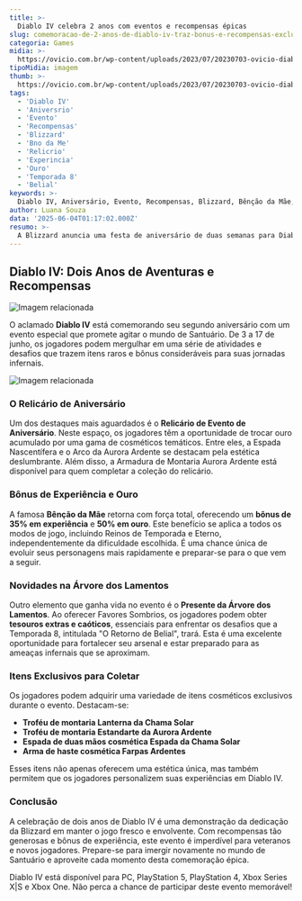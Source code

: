 ```yaml
---
title: >-
  Diablo IV celebra 2 anos com eventos e recompensas épicas
slug: comemoracao-de-2-anos-de-diablo-iv-traz-bonus-e-recompensas-exclusivas
categoria: Games
midia: >-
  https://ovicio.com.br/wp-content/uploads/2023/07/20230703-ovicio-diablo-lillith-2.jpg
tipoMidia: imagem
thumb: >-
  https://ovicio.com.br/wp-content/uploads/2023/07/20230703-ovicio-diablo-lillith-2.jpg
tags:
  - 'Diablo IV'
  - 'Aniversrio'
  - 'Evento'
  - 'Recompensas'
  - 'Blizzard'
  - 'Bno da Me'
  - 'Relicrio'
  - 'Experincia'
  - 'Ouro'
  - 'Temporada 8'
  - 'Belial'
keywords: >-
  Diablo IV, Aniversário, Evento, Recompensas, Blizzard, Bênção da Mãe, Relicário, Experiência, Ouro, Temporada 8, Belial
author: Luana Souza
data: '2025-06-04T01:17:02.000Z'
resumo: >-
  A Blizzard anuncia uma festa de aniversário de duas semanas para Diablo IV, repleta de recompensas raras e bônus de experiência. Os jogadores podem desfrutar de itens exclusivos e da aguardada Bênção da Mãe.
---
```


## Diablo IV: Dois Anos de Aventuras e Recompensas

![Imagem relacionada](https://i0.wp.com/ovicio.com.br/wp-content/uploads/2025/06/20250603-diablo-1.jpeg?resize=730%2C411&ssl=1)

O aclamado **Diablo IV** está comemorando seu segundo aniversário com um evento especial que promete agitar o mundo de Santuário. De 3 a 17 de junho, os jogadores podem mergulhar em uma série de atividades e desafios que trazem itens raros e bônus consideráveis para suas jornadas infernais.

![Imagem relacionada](https://i0.wp.com/ovicio.com.br/wp-content/uploads/2025/06/20250603-m6jqi7eojfmx1748558112730.jpeg?resize=730%2C411&ssl=1)

### O Relicário de Aniversário

Um dos destaques mais aguardados é o **Relicário de Evento de Aniversário**. Neste espaço, os jogadores têm a oportunidade de trocar ouro acumulado por uma gama de cosméticos temáticos. Entre eles, a Espada Nascentífera e o Arco da Aurora Ardente se destacam pela estética deslumbrante. Além disso, a Armadura de Montaria Aurora Ardente está disponível para quem completar a coleção do relicário.

### Bônus de Experiência e Ouro

A famosa **Bênção da Mãe** retorna com força total, oferecendo um **bônus de 35% em experiência** e **50% em ouro**. Este benefício se aplica a todos os modos de jogo, incluindo Reinos de Temporada e Eterno, independentemente da dificuldade escolhida. É uma chance única de evoluir seus personagens mais rapidamente e preparar-se para o que vem a seguir.

### Novidades na Árvore dos Lamentos

Outro elemento que ganha vida no evento é o **Presente da Árvore dos Lamentos**. Ao oferecer Favores Sombrios, os jogadores podem obter **tesouros extras e caóticos**, essenciais para enfrentar os desafios que a Temporada 8, intitulada "O Retorno de Belial", trará. Esta é uma excelente oportunidade para fortalecer seu arsenal e estar preparado para as ameaças infernais que se aproximam.

### Itens Exclusivos para Coletar

Os jogadores podem adquirir uma variedade de itens cosméticos exclusivos durante o evento. Destacam-se:

- **Troféu de montaria Lanterna da Chama Solar**
- **Troféu de montaria Estandarte da Aurora Ardente**
- **Espada de duas mãos cosmética Espada da Chama Solar**
- **Arma de haste cosmética Farpas Ardentes**

Esses itens não apenas oferecem uma estética única, mas também permitem que os jogadores personalizem suas experiências em Diablo IV.

### Conclusão

A celebração de dois anos de Diablo IV é uma demonstração da dedicação da Blizzard em manter o jogo fresco e envolvente. Com recompensas tão generosas e bônus de experiência, este evento é imperdível para veteranos e novos jogadores. Prepare-se para imergir novamente no mundo de Santuário e aproveite cada momento desta comemoração épica.

Diablo IV está disponível para PC, PlayStation 5, PlayStation 4, Xbox Series X|S e Xbox One. Não perca a chance de participar deste evento memorável!